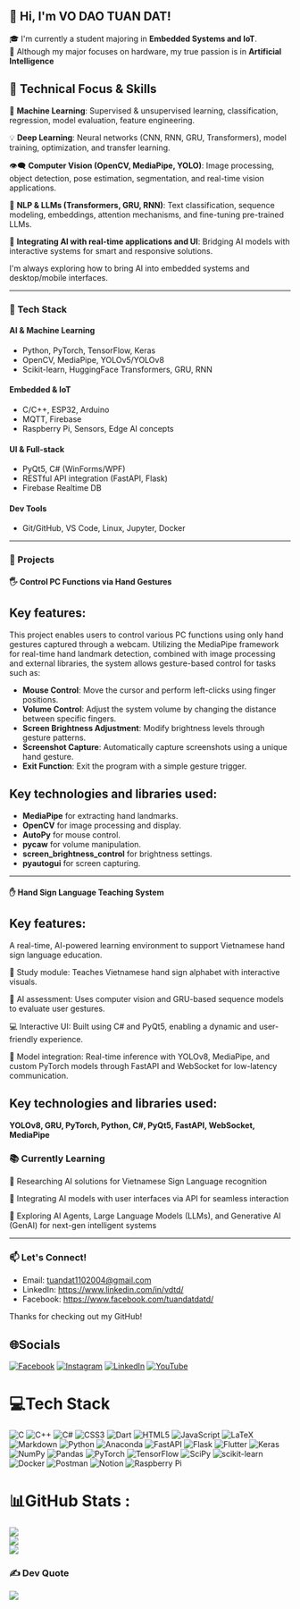 ## 👋 Hi, I'm VO DAO TUAN DAT!

🎓 I'm currently a student majoring in **Embedded Systems and IoT**.  
🤖 Although my major focuses on hardware, my true passion is in **Artificial Intelligence**
## 🌟 Technical Focus & Skills
🌱 **Machine Learning**: Supervised & unsupervised learning, classification, regression, model evaluation, feature engineering.

💡 **Deep Learning**: Neural networks (CNN, RNN, GRU, Transformers), model training, optimization, and transfer learning.

👁️‍🗨️ **Computer Vision (OpenCV, MediaPipe, YOLO)**: Image processing, object detection, pose estimation, segmentation, and real-time vision applications.

🧠 **NLP & LLMs (Transformers, GRU, RNN)**: Text classification, sequence modeling, embeddings, attention mechanisms, and fine-tuning pre-trained LLMs.

🤝 **Integrating AI with real-time applications and UI**: Bridging AI models with interactive systems for smart and responsive solutions.

I'm always exploring how to bring AI into embedded systems and desktop/mobile interfaces.

---

### 🔧 Tech Stack

#### AI & Machine Learning
- Python, PyTorch, TensorFlow, Keras
- OpenCV, MediaPipe, YOLOv5/YOLOv8
- Scikit-learn, HuggingFace Transformers, GRU, RNN

#### Embedded & IoT
- C/C++, ESP32, Arduino
- MQTT, Firebase
- Raspberry Pi, Sensors, Edge AI concepts

#### UI & Full-stack
- PyQt5, C# (WinForms/WPF)
- RESTful API integration (FastAPI, Flask)
- Firebase Realtime DB

#### Dev Tools
- Git/GitHub, VS Code, Linux, Jupyter, Docker

---

### 🚀 Projects

#### 🖐️ Control PC Functions via Hand Gestures
## Key features:
This project enables users to control various PC functions using only hand gestures captured through a webcam. Utilizing the MediaPipe framework for real-time hand landmark detection, combined with image processing and external libraries, the system allows gesture-based control for tasks such as:
- **Mouse Control**: Move the cursor and perform left-clicks using finger positions.
- **Volume Control**: Adjust the system volume by changing the distance between specific fingers.
- **Screen Brightness Adjustment**: Modify brightness levels through gesture patterns.
- **Screenshot Capture**: Automatically capture screenshots using a unique hand gesture.
- **Exit Function**: Exit the program with a simple gesture trigger.
## Key technologies and libraries used:
- **MediaPipe** for extracting hand landmarks.
- **OpenCV** for image processing and display.
- **AutoPy** for mouse control.
- **pycaw** for volume manipulation.
- **screen_brightness_control** for brightness settings.
- **pyautogui** for screen capturing.
---
#### ✋ Hand Sign Language Teaching System
## Key features:
A real-time, AI-powered learning environment to support Vietnamese hand sign language education.  

📘 Study module: Teaches Vietnamese hand sign alphabet with interactive visuals.  

🧠 AI assessment: Uses computer vision and GRU-based sequence models to evaluate user gestures.  

💻 Interactive UI: Built using C# and PyQt5, enabling a dynamic and user-friendly experience.  

🔗 Model integration: Real-time inference with YOLOv8, MediaPipe, and custom PyTorch models through FastAPI and WebSocket for low-latency communication.  

## Key technologies and libraries used:
**YOLOv8, GRU, PyTorch, Python, C#, PyQt5, FastAPI, WebSocket, MediaPipe**
### 📚 Currently Learning   

🤖 Researching AI solutions for Vietnamese Sign Language recognition  

🔗 Integrating AI models with user interfaces via API for seamless interaction  

🧠 Exploring AI Agents, Large Language Models (LLMs), and Generative AI (GenAI) for next-gen intelligent systems  

---

### 📫 Let's Connect!
- Email: tuandat1102004@gmail.com  
- LinkedIn: https://www.linkedin.com/in/vdtd/
- Facebook: https://www.facebook.com/tuandatdatd/


Thanks for checking out my GitHub!



## 🌐Socials
[![Facebook](https://img.shields.io/badge/Facebook-%231877F2.svg?logo=Facebook&logoColor=white)](https://facebook.com/https://www.facebook.com/tuandatdatd/) [![Instagram](https://img.shields.io/badge/Instagram-%23E4405F.svg?logo=Instagram&logoColor=white)](https://instagram.com/https://www.instagram.com/vdtd1102004/) [![LinkedIn](https://img.shields.io/badge/LinkedIn-%230077B5.svg?logo=linkedin&logoColor=white)](https://www.linkedin.com/in/vdtd/) [![YouTube](https://img.shields.io/badge/YouTube-%23FF0000.svg?logo=YouTube&logoColor=white)](https://youtube.com/c/https://www.youtube.com/@atvo6360/videos) 

# 💻Tech Stack
![C](https://img.shields.io/badge/c-%2300599C.svg?style=for-the-badge&logo=c&logoColor=white) ![C++](https://img.shields.io/badge/c++-%2300599C.svg?style=for-the-badge&logo=c%2B%2B&logoColor=white) ![C#](https://img.shields.io/badge/c%23-%23239120.svg?style=for-the-badge&logo=c-sharp&logoColor=white) ![CSS3](https://img.shields.io/badge/css3-%231572B6.svg?style=for-the-badge&logo=css3&logoColor=white) ![Dart](https://img.shields.io/badge/dart-%230175C2.svg?style=for-the-badge&logo=dart&logoColor=white) ![HTML5](https://img.shields.io/badge/html5-%23E34F26.svg?style=for-the-badge&logo=html5&logoColor=white) ![JavaScript](https://img.shields.io/badge/javascript-%23323330.svg?style=for-the-badge&logo=javascript&logoColor=%23F7DF1E) ![LaTeX](https://img.shields.io/badge/latex-%23008080.svg?style=for-the-badge&logo=latex&logoColor=white) ![Markdown](https://img.shields.io/badge/markdown-%23000000.svg?style=for-the-badge&logo=markdown&logoColor=white) ![Python](https://img.shields.io/badge/python-3670A0?style=for-the-badge&logo=python&logoColor=ffdd54) ![Anaconda](https://img.shields.io/badge/Anaconda-%2344A833.svg?style=for-the-badge&logo=anaconda&logoColor=white) ![FastAPI](https://img.shields.io/badge/FastAPI-005571?style=for-the-badge&logo=fastapi) ![Flask](https://img.shields.io/badge/flask-%23000.svg?style=for-the-badge&logo=flask&logoColor=white) ![Flutter](https://img.shields.io/badge/Flutter-%2302569B.svg?style=for-the-badge&logo=Flutter&logoColor=white) ![Keras](https://img.shields.io/badge/Keras-%23D00000.svg?style=for-the-badge&logo=Keras&logoColor=white) ![NumPy](https://img.shields.io/badge/numpy-%23013243.svg?style=for-the-badge&logo=numpy&logoColor=white) ![Pandas](https://img.shields.io/badge/pandas-%23150458.svg?style=for-the-badge&logo=pandas&logoColor=white) ![PyTorch](https://img.shields.io/badge/PyTorch-%23EE4C2C.svg?style=for-the-badge&logo=PyTorch&logoColor=white) ![TensorFlow](https://img.shields.io/badge/TensorFlow-%23FF6F00.svg?style=for-the-badge&logo=TensorFlow&logoColor=white) ![SciPy](https://img.shields.io/badge/SciPy-%230C55A5.svg?style=for-the-badge&logo=scipy&logoColor=%white) ![scikit-learn](https://img.shields.io/badge/scikit--learn-%23F7931E.svg?style=for-the-badge&logo=scikit-learn&logoColor=white) ![Docker](https://img.shields.io/badge/docker-%230db7ed.svg?style=for-the-badge&logo=docker&logoColor=white) ![Postman](https://img.shields.io/badge/Postman-FF6C37?style=for-the-badge&logo=postman&logoColor=white) ![Notion](https://img.shields.io/badge/Notion-%23000000.svg?style=for-the-badge&logo=notion&logoColor=white) ![Raspberry Pi](https://img.shields.io/badge/-RaspberryPi-C51A4A?style=for-the-badge&logo=Raspberry-Pi)
# 📊GitHub Stats :
![](https://github-readme-stats.vercel.app/api?username=TuanDat110&theme=radical&hide_border=false&include_all_commits=false&count_private=false)<br/>
![](https://github-readme-streak-stats.herokuapp.com/?user=TuanDat110&theme=radical&hide_border=false)<br/>
![](https://github-readme-stats.vercel.app/api/top-langs/?username=TuanDat110&theme=radical&hide_border=false&include_all_commits=false&count_private=false&layout=compact)

### ✍️ Dev Quote
![](https://quotes-github-readme.vercel.app/api?type=horizontal&theme=radical)


